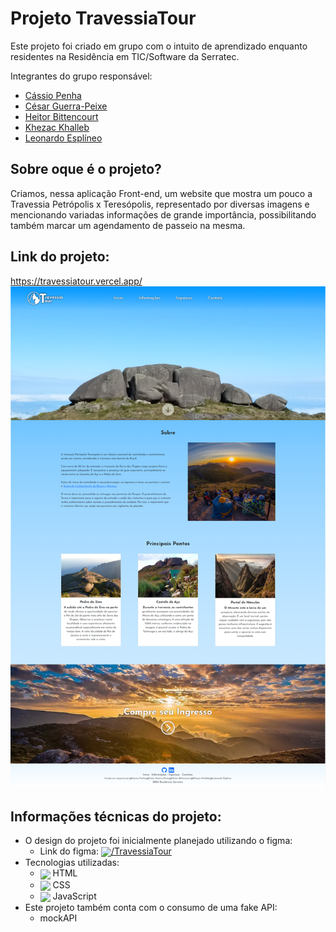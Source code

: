 # Projeto TravessiaTour

Este projeto foi criado em grupo com o intuito de aprendizado enquanto residentes na Residência em TIC/Software da Serratec.

Integrantes do grupo responsável:

- <a href="https://github.com/cassio-penha" target="_blank">Cássio Penha</a>
- <a href="https://github.com/CesarGuerraPeixe" target="_blank">César Guerra-Peixe</a>
- <a href="https://github.com/hei-bittencourt" target="_blank">Heitor Bittencourt</a>
- <a href="https://github.com/Khezac" target="_blank">Khezac Khalleb</a>
- <a href="https://github.com/LeoEsplinio" target="_blank">Leonardo Esplíneo</a>

## Sobre oque é o projeto?

Criamos, nessa aplicação Front-end, um website que mostra um pouco a Travessia Petrópolis x Teresópolis, representado por diversas imagens e mencionando variadas informações de grande importância, possibilitando também marcar um agendamento de passeio na mesma.

## Link do projeto:

https://travessiatour.vercel.app/
<img src="./assets/paginaPrincipal/TravessiaTour.png" alt= "Summit Lake - Charles Donlea" width="800" />

## Informações técnicas do projeto:

- O design do projeto foi inicialmente planejado utilizando o figma:
  - Link do figma:
    <a href="https://www.figma.com/file/4gd4trO8pNFapEcGUjJqYN/Trabalho-Front-End-Serratec?type=design&node-id=0%3A1&mode=design&t=uhUYIiikG9x3YNbC-1" target="_blank">
    <img src="https://cdn.jsdelivr.net/gh/devicons/devicon@latest/icons/figma/figma-original.svg" width="20" align="center"/>/TravessiaTour
    </a>
- Tecnologias utilizadas:
    - <img src="https://cdn.jsdelivr.net/gh/devicons/devicon@latest/icons/html5/html5-original.svg" width="20" align="center"/> HTML
    - <img src="https://cdn.jsdelivr.net/gh/devicons/devicon@latest/icons/css3/css3-original.svg" width="20" align="center"/> CSS
    - <img src="https://cdn.jsdelivr.net/gh/devicons/devicon@latest/icons/javascript/javascript-original.svg" width="20" align="center"/> JavaScript
- Este projeto também conta com o consumo de uma fake API:
    - mockAPI
